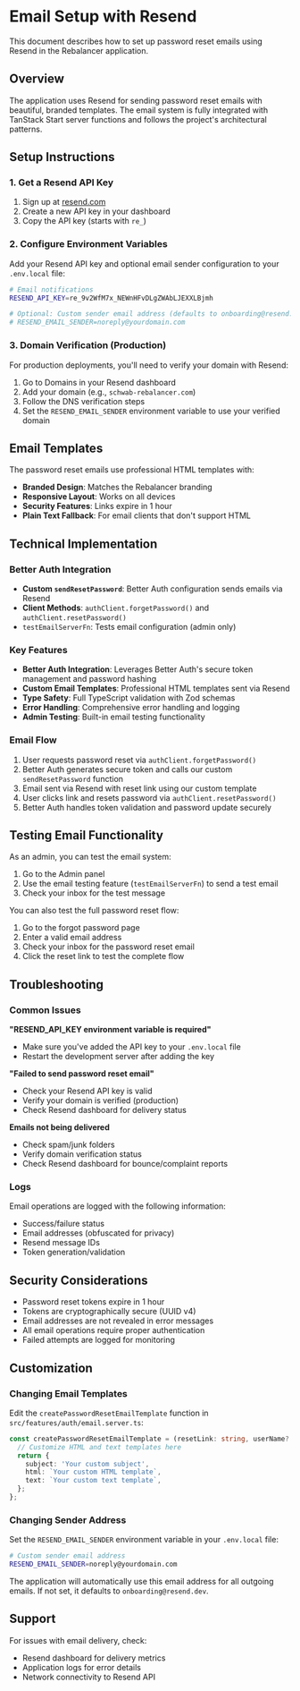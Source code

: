 # Email Setup with Resend

This document describes how to set up password reset emails using Resend in the Rebalancer application.

## Overview

The application uses Resend for sending password reset emails with beautiful, branded templates. The email system is fully integrated with TanStack Start server functions and follows the project's architectural patterns.

## Setup Instructions

### 1. Get a Resend API Key

1. Sign up at [resend.com](https://resend.com)
2. Create a new API key in your dashboard
3. Copy the API key (starts with `re_`)

### 2. Configure Environment Variables

Add your Resend API key and optional email sender configuration to your `.env.local` file:

```bash
# Email notifications
RESEND_API_KEY=re_9v2WfM7x_NEWnHFvDLgZWAbLJEXXLBjmh

# Optional: Custom sender email address (defaults to onboarding@resend.dev)
# RESEND_EMAIL_SENDER=noreply@yourdomain.com
```

### 3. Domain Verification (Production)

For production deployments, you'll need to verify your domain with Resend:

1. Go to Domains in your Resend dashboard
2. Add your domain (e.g., `schwab-rebalancer.com`)
3. Follow the DNS verification steps
4. Set the `RESEND_EMAIL_SENDER` environment variable to use your verified domain

## Email Templates

The password reset emails use professional HTML templates with:

- **Branded Design**: Matches the Rebalancer branding
- **Responsive Layout**: Works on all devices
- **Security Features**: Links expire in 1 hour
- **Plain Text Fallback**: For email clients that don't support HTML

## Technical Implementation

### Better Auth Integration

- **Custom `sendResetPassword`**: Better Auth configuration sends emails via Resend
- **Client Methods**: `authClient.forgetPassword()` and `authClient.resetPassword()`
- `testEmailServerFn`: Tests email configuration (admin only)

### Key Features

- **Better Auth Integration**: Leverages Better Auth's secure token management and password hashing
- **Custom Email Templates**: Professional HTML templates sent via Resend
- **Type Safety**: Full TypeScript validation with Zod schemas
- **Error Handling**: Comprehensive error handling and logging
- **Admin Testing**: Built-in email testing functionality

### Email Flow

1. User requests password reset via `authClient.forgetPassword()`
2. Better Auth generates secure token and calls our custom `sendResetPassword` function
3. Email sent via Resend with reset link using our custom template
4. User clicks link and resets password via `authClient.resetPassword()`
5. Better Auth handles token validation and password update securely

## Testing Email Functionality

As an admin, you can test the email system:

1. Go to the Admin panel
2. Use the email testing feature (`testEmailServerFn`) to send a test email
3. Check your inbox for the test message

You can also test the full password reset flow:

1. Go to the forgot password page
2. Enter a valid email address
3. Check your inbox for the password reset email
4. Click the reset link to test the complete flow

## Troubleshooting

### Common Issues

**"RESEND_API_KEY environment variable is required"**
- Make sure you've added the API key to your `.env.local` file
- Restart the development server after adding the key

**"Failed to send password reset email"**
- Check your Resend API key is valid
- Verify your domain is verified (production)
- Check Resend dashboard for delivery status

**Emails not being delivered**
- Check spam/junk folders
- Verify domain verification status
- Check Resend dashboard for bounce/complaint reports

### Logs

Email operations are logged with the following information:
- Success/failure status
- Email addresses (obfuscated for privacy)
- Resend message IDs
- Token generation/validation

## Security Considerations

- Password reset tokens expire in 1 hour
- Tokens are cryptographically secure (UUID v4)
- Email addresses are not revealed in error messages
- All email operations require proper authentication
- Failed attempts are logged for monitoring

## Customization

### Changing Email Templates

Edit the `createPasswordResetEmailTemplate` function in `src/features/auth/email.server.ts`:

```typescript
const createPasswordResetEmailTemplate = (resetLink: string, userName?: string) => {
  // Customize HTML and text templates here
  return {
    subject: 'Your custom subject',
    html: `Your custom HTML template`,
    text: `Your custom text template`,
  };
};
```

### Changing Sender Address

Set the `RESEND_EMAIL_SENDER` environment variable in your `.env.local` file:

```bash
# Custom sender email address
RESEND_EMAIL_SENDER=noreply@yourdomain.com
```

The application will automatically use this email address for all outgoing emails. If not set, it defaults to `onboarding@resend.dev`.

## Support

For issues with email delivery, check:
- Resend dashboard for delivery metrics
- Application logs for error details
- Network connectivity to Resend API
